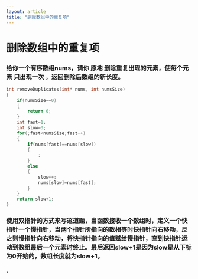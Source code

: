 ```yaml
---
layout: article
title: "删除数组中的重复项"
---
```


# 删除数组中的重复项

### 给你一个有序数组nums，请你 原地 删除重复出现的元素，使每个元素 只出现一次 ，返回删除后数组的新长度。

```c
int removeDuplicates(int* nums, int numsSize)
{
    if(numsSize==0)
    {
        return 0;
    }
    int fast=1;
    int slow=0;
    for(;fast<numsSize;fast++)
    {
        if(nums[fast]==nums[slow])
        {
            ;
        }
        else
        {
            slow++;
            nums[slow]=nums[fast];
        }
    }
    return slow+1;
}
```



### 使用双指针的方式来写这道题，当函数接收一个数组时，定义一个快指针一个慢指针，当两个指针所指向的数相等时快指针向右移动，反之则慢指针向右移动，将快指针指向的值赋给慢指针，直到快指针运动到数组最后一个元素时终止。最后返回slow+1是因为slow是从下标为0开始的，数组长度就为slow+1。

、


